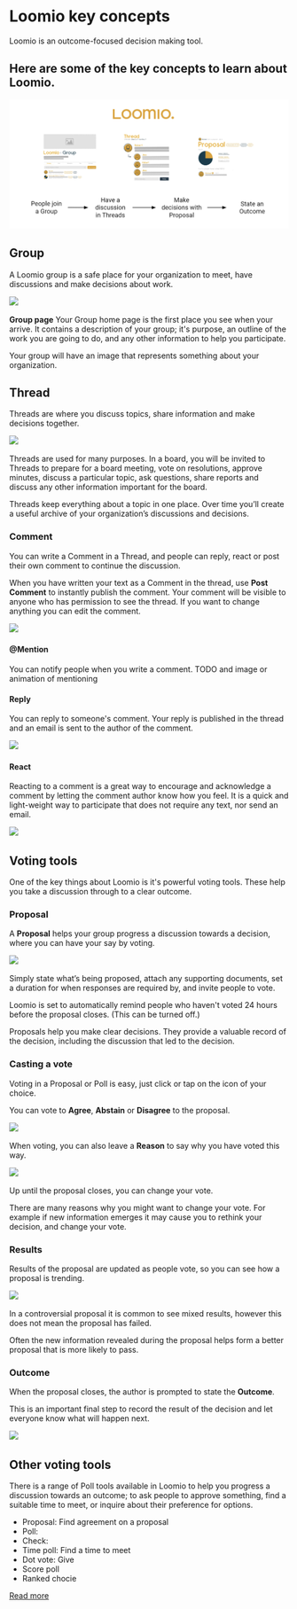 # Loomio key concepts

Loomio is an outcome-focused decision making tool.

## Here are some of the key concepts to learn about Loomio.

![](key-concept.png)

## Group

A Loomio group is a safe place for your organization to meet, have discussions and make decisions about work.

![](https://i.imgur.com/CIeVlOq.png)


**Group page**
Your Group home page is the first place you see when your arrive. It contains a description of your group; it's purpose, an outline of the work you are going to do, and any other information to help you participate.

Your group will have an image that represents something about your organization.

## Thread

Threads are where you discuss topics, share information and make decisions together.  

![](https://i.imgur.com/WIZDhKM.png)

Threads are used for many purposes.  In a board, you will be invited to Threads to prepare for a board meeting, vote on resolutions, approve minutes, discuss a particular topic, ask questions, share reports and discuss any other information important for the board.

Threads keep everything about a topic in one place. Over time you’ll create a useful archive of your organization’s discussions and decisions.

### Comment

You can write a Comment in a Thread, and people can reply, react or post their own comment to continue the discussion.

When you have written your text as a Comment in the thread, use **Post Comment** to instantly publish the comment. Your comment will be visible to anyone who has permission to see the thread. If you want to change anything you can edit the comment.

![](https://i.imgur.com/vNQSEVQ.png)

#### @Mention

You can notify people when you write a comment.
TODO and image or animation of mentioning

#### Reply

You can reply to someone's comment.  Your reply is published in the thread and an email is sent to the author of the comment.

![](https://i.imgur.com/o2gF7bf.png)


#### React

Reacting to a comment is a great way to encourage and acknowledge a comment by letting the comment author know how you feel.  It is a quick and light-weight way to participate that does not require any text, nor send an email.

![](https://i.imgur.com/pU4gA4y.png)


## Voting tools

One of the key things about Loomio is it's powerful voting tools. These help you take a discussion through to a clear outcome.

### Proposal
A **Proposal** helps your group progress a discussion towards a decision, where you can have your say by voting.

![](https://i.imgur.com/pidPaa2.png)

Simply state what’s being proposed, attach any supporting  documents, set a duration for when responses are required by, and invite people to vote.

Loomio is set to automatically remind people who haven't voted 24 hours before the proposal closes. (This can be turned off.)

Proposals help you make clear decisions. They provide a valuable record of the decision, including the discussion that led to the decision.

### Casting a vote

Voting in a Proposal or Poll is easy, just click or tap on the icon of your choice.

You can vote to **Agree**, **Abstain** or **Disagree** to the proposal.

![](https://i.imgur.com/xScj3Op.png)

When voting, you can also leave a **Reason** to say why you have voted this way.

![](https://i.imgur.com/wTjKXcG.png)

Up until the proposal closes, you can change your vote.  

There are many reasons why you might want to change your vote. For example if new information emerges it may cause you to rethink your decision, and change your vote.

### Results

Results of the proposal are updated as people vote, so you can see how a proposal is trending.

![](https://i.imgur.com/dyQAFfw.png)

In a controversial proposal it is common to see mixed results, however this does not mean the proposal has failed.  

Often the new information revealed during the proposal helps form a better proposal that is more likely to pass.

### Outcome

When the proposal closes, the author is prompted to state the **Outcome**.

This is an important final step to record the result of the decision and let everyone know what will happen next.

![](https://i.imgur.com/Hb1f6P7.png)


## Other voting tools

There is a range of Poll tools available in Loomio to help you progress a discussion towards an outcome; to ask people to approve something, find a suitable time to meet, or inquire about their preference for options.


- Proposal: Find agreement on a proposal
- Poll:
- Check:
- Time poll: Find a time to meet
- Dot vote: Give
- Score poll
- Ranked chocie

[Read more](polls/index.md)
